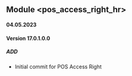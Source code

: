 ## Module <pos_access_right_hr>

#### 04.05.2023
#### Version 17.0.1.0.0
##### ADD
- Initial commit for POS Access Right